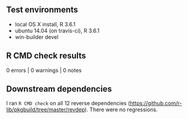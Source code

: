 ## Test environments
* local OS X install, R 3.6.1
* ubuntu 14.04 (on travis-ci), R 3.6.1
* win-builder devel

## R CMD check results

0 errors | 0 warnings | 0 notes

## Downstream dependencies

I ran `R CMD check` on all 12 reverse dependencies
(https://github.com/r-lib/pkgbuild/tree/master/revdep). There were no
regressions.
